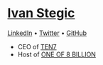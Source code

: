 # [Ivan Stegic](https://ivanstegic.com/)

[LinkedIn](https://linkedin.com/in/ivanstegic) • [Twitter](https://twitter.com/ivanstegic) • [GitHub](https://github.com/ivanstegic)


* CEO of [TEN7](https://ten7.com/)
* Host of [ONE OF 8 BILLION](https://1of8b.com/)
